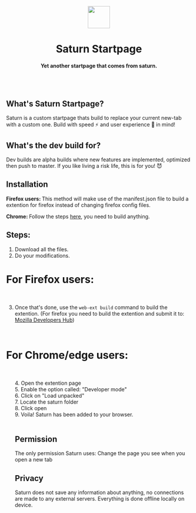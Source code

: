 <div align="center">
  <img src="https://i.imgur.com/pLPiXsb.png" width="60px" height="60px">
<h1>Saturn Startpage</h1>
<h4>Yet another startpage that comes from saturn. </h4>
  <br>
</div>
<br>

## What's Saturn Startpage?
Saturn is a custom startpage thats build to replace your current new-tab with a custom one. Build with speed ⚡ and user experience 🧠 in mind! 

## What's the dev build for?
Dev builds are alpha builds where new features are implemented, optimized then push to master. If you like living a risk life, this is for you! 😈

## Installation 
<b>Firefox users: </b> This method will make use of the manifest.json file to build a extention for firefox instead of changing firefox config files.
  
<b>Chrome: </b> Follow the steps <a href="#for-chromeedge-users" title="Chrome">here</a>, you need to build anything.

## Steps:
1. Download all the files.
2. Do your modifications.

# For Firefox users:
<br>

3. Once that's done, use the <code>web-ext build</code> command to build the extention.
(For firefox you need to build the extention and submit it to: <a href="https://addons.mozilla.org/en-GB/developers/" title="developerhub">Mozilla Developers Hub</a>)

<br>

# For Chrome/edge users:
<br>
<ul>
4. Open the extention page<br>
5. Enable the option called: "Developer mode"<br>
6. Click on "Load unpacked"<br>
7. Locate the saturn folder <br>
8. Click open<br>
9. Voila! Saturn has been added to your browser.<br>
  
<br>

## Permission

The only permission Saturn uses: Change the page you see when you open a new tab
<br>

## Privacy
Saturn does not save any information about anything, no connections are made to any external servers. Everything is done offline locally on device. 
